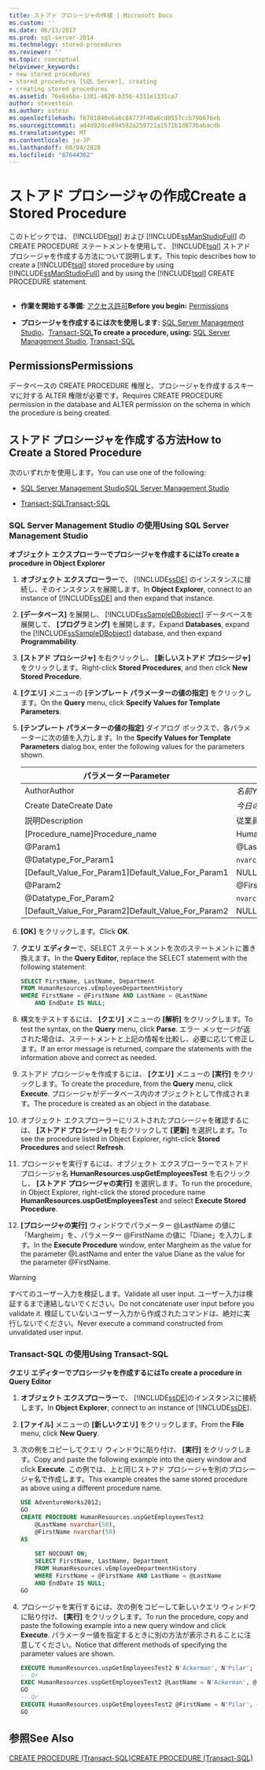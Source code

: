```yaml
---
title: ストアド プロシージャの作成 | Microsoft Docs
ms.custom: ''
ms.date: 06/13/2017
ms.prod: sql-server-2014
ms.technology: stored-procedures
ms.reviewer: ''
ms.topic: conceptual
helpviewer_keywords:
- new stored procedures
- stored procedures [SQL Server], creating
- creating stored procedures
ms.assetid: 76e8a6ba-1381-4620-b356-4311e1331ca7
author: stevestein
ms.author: sstein
ms.openlocfilehash: f6781840e6a6c84773f40a6cd0557ccb79b676eb
ms.sourcegitcommit: ad4d92dce894592a259721a1571b1d8736abacdb
ms.translationtype: MT
ms.contentlocale: ja-JP
ms.lasthandoff: 08/04/2020
ms.locfileid: "87644362"
---
```

# <a name="create-a-stored-procedure"></a><span data-ttu-id="96fcc-102">ストアド プロシージャの作成</span><span class="sxs-lookup"><span data-stu-id="96fcc-102">Create a Stored Procedure</span></span>
  <span data-ttu-id="96fcc-103">このトピックでは、 [!INCLUDE[tsql](../../includes/tsql-md.md)] および [!INCLUDE[ssManStudioFull](../../includes/ssmanstudiofull-md.md)] の CREATE PROCEDURE ステートメントを使用して、 [!INCLUDE[tsql](../../includes/tsql-md.md)] ストアド プロシージャを作成する方法について説明します。</span><span class="sxs-lookup"><span data-stu-id="96fcc-103">This topic describes how to create a [!INCLUDE[tsql](../../includes/tsql-md.md)] stored procedure by using [!INCLUDE[ssManStudioFull](../../includes/ssmanstudiofull-md.md)] and by using the [!INCLUDE[tsql](../../includes/tsql-md.md)] CREATE PROCEDURE statement.</span></span>  
  
##  <a name="Top"></a>   
-   <span data-ttu-id="96fcc-104">**作業を開始する準備:** [アクセス許可](#Permissions)</span><span class="sxs-lookup"><span data-stu-id="96fcc-104">**Before you begin:**  [Permissions](#Permissions)</span></span>  
  
-   <span data-ttu-id="96fcc-105">**プロシージャを作成するには次を使用します:** [SQL Server Management Studio](#SSMSProcedure)、[Transact-SQL](#TsqlProcedure)</span><span class="sxs-lookup"><span data-stu-id="96fcc-105">**To create a procedure, using:**  [SQL Server Management Studio](#SSMSProcedure), [Transact-SQL](#TsqlProcedure)</span></span>  
  
##  <a name="permissions"></a><a name="Permissions"></a> <span data-ttu-id="96fcc-106">Permissions</span><span class="sxs-lookup"><span data-stu-id="96fcc-106">Permissions</span></span>  
 <span data-ttu-id="96fcc-107">データベースの CREATE PROCEDURE 権限と、プロシージャを作成するスキーマに対する ALTER 権限が必要です。</span><span class="sxs-lookup"><span data-stu-id="96fcc-107">Requires CREATE PROCEDURE permission in the database and ALTER permission on the schema in which the procedure is being created.</span></span>  
  
##  <a name="how-to-create-a-stored-procedure"></a><a name="Procedures"></a> <span data-ttu-id="96fcc-108">ストアド プロシージャを作成する方法</span><span class="sxs-lookup"><span data-stu-id="96fcc-108">How to Create a Stored Procedure</span></span>  
 <span data-ttu-id="96fcc-109">次のいずれかを使用します。</span><span class="sxs-lookup"><span data-stu-id="96fcc-109">You can use one of the following:</span></span>  
  
-   [<span data-ttu-id="96fcc-110">SQL Server Management Studio</span><span class="sxs-lookup"><span data-stu-id="96fcc-110">SQL Server Management Studio</span></span>](#SSMSProcedure)  
  
-   [<span data-ttu-id="96fcc-111">Transact-SQL</span><span class="sxs-lookup"><span data-stu-id="96fcc-111">Transact-SQL</span></span>](#TsqlProcedure)  
  
###  <a name="using-sql-server-management-studio"></a><a name="SSMSProcedure"></a> <span data-ttu-id="96fcc-112">SQL Server Management Studio の使用</span><span class="sxs-lookup"><span data-stu-id="96fcc-112">Using SQL Server Management Studio</span></span>  
 <span data-ttu-id="96fcc-113">**オブジェクト エクスプローラーでプロシージャを作成するには**</span><span class="sxs-lookup"><span data-stu-id="96fcc-113">**To create a procedure in Object Explorer**</span></span>  
  
1.  <span data-ttu-id="96fcc-114">**オブジェクト エクスプローラー**で、 [!INCLUDE[ssDE](../../includes/ssde-md.md)] のインスタンスに接続し、そのインスタンスを展開します。</span><span class="sxs-lookup"><span data-stu-id="96fcc-114">In **Object Explorer**, connect to an instance of [!INCLUDE[ssDE](../../includes/ssde-md.md)] and then expand that instance.</span></span>  
  
2.  <span data-ttu-id="96fcc-115">**[データベース]** を展開し、 [!INCLUDE[ssSampleDBobject](../../includes/sssampledbobject-md.md)] データベースを展開して、 **[プログラミング]** を展開します。</span><span class="sxs-lookup"><span data-stu-id="96fcc-115">Expand **Databases**, expand the [!INCLUDE[ssSampleDBobject](../../includes/sssampledbobject-md.md)] database, and then expand **Programmability**.</span></span>  
  
3.  <span data-ttu-id="96fcc-116">**[ストアド プロシージャ]** を右クリックし、 **[新しいストアド プロシージャ]** をクリックします。</span><span class="sxs-lookup"><span data-stu-id="96fcc-116">Right-click **Stored Procedures**, and then click **New Stored Procedure**.</span></span>  
  
4.  <span data-ttu-id="96fcc-117">**[クエリ]** メニューの **[テンプレート パラメーターの値の指定]** をクリックします。</span><span class="sxs-lookup"><span data-stu-id="96fcc-117">On the **Query** menu, click **Specify Values for Template Parameters**.</span></span>  
  
5.  <span data-ttu-id="96fcc-118">**[テンプレート パラメーターの値の指定]** ダイアログ ボックスで、各パラメーターに次の値を入力します。</span><span class="sxs-lookup"><span data-stu-id="96fcc-118">In the **Specify Values for Template Parameters** dialog box, enter the following values for the parameters shown.</span></span>  
  
    |<span data-ttu-id="96fcc-119">パラメーター</span><span class="sxs-lookup"><span data-stu-id="96fcc-119">Parameter</span></span>|<span data-ttu-id="96fcc-120">値</span><span class="sxs-lookup"><span data-stu-id="96fcc-120">Value</span></span>|  
    |---------------|-----------|  
    |<span data-ttu-id="96fcc-121">Author</span><span class="sxs-lookup"><span data-stu-id="96fcc-121">Author</span></span>|<span data-ttu-id="96fcc-122">*名前*</span><span class="sxs-lookup"><span data-stu-id="96fcc-122">*Your name*</span></span>|  
    |<span data-ttu-id="96fcc-123">Create Date</span><span class="sxs-lookup"><span data-stu-id="96fcc-123">Create Date</span></span>|<span data-ttu-id="96fcc-124">*今日の日付*</span><span class="sxs-lookup"><span data-stu-id="96fcc-124">*Today's date*</span></span>|  
    |<span data-ttu-id="96fcc-125">説明</span><span class="sxs-lookup"><span data-stu-id="96fcc-125">Description</span></span>|<span data-ttu-id="96fcc-126">従業員のデータが返されます。</span><span class="sxs-lookup"><span data-stu-id="96fcc-126">Returns employee data.</span></span>|  
    |<span data-ttu-id="96fcc-127">[Procedure_name]</span><span class="sxs-lookup"><span data-stu-id="96fcc-127">Procedure_name</span></span>|<span data-ttu-id="96fcc-128">HumanResources.uspGetEmployeesTest</span><span class="sxs-lookup"><span data-stu-id="96fcc-128">HumanResources.uspGetEmployeesTest</span></span>|  
    |@Param1|@LastName|  
    |@Datatype_For_Param1|<span data-ttu-id="96fcc-129">`nvarchar`(50)</span><span class="sxs-lookup"><span data-stu-id="96fcc-129">`nvarchar`(50)</span></span>|  
    |<span data-ttu-id="96fcc-130">[Default_Value_For_Param1]</span><span class="sxs-lookup"><span data-stu-id="96fcc-130">Default_Value_For_Param1</span></span>|<span data-ttu-id="96fcc-131">NULL</span><span class="sxs-lookup"><span data-stu-id="96fcc-131">NULL</span></span>|  
    |@Param2|@FirstName|  
    |@Datatype_For_Param2|<span data-ttu-id="96fcc-132">`nvarchar`(50)</span><span class="sxs-lookup"><span data-stu-id="96fcc-132">`nvarchar`(50)</span></span>|  
    |<span data-ttu-id="96fcc-133">[Default_Value_For_Param2]</span><span class="sxs-lookup"><span data-stu-id="96fcc-133">Default_Value_For_Param2</span></span>|<span data-ttu-id="96fcc-134">NULL</span><span class="sxs-lookup"><span data-stu-id="96fcc-134">NULL</span></span>|  
  
6.  <span data-ttu-id="96fcc-135">**[OK]** をクリックします。</span><span class="sxs-lookup"><span data-stu-id="96fcc-135">Click **OK**.</span></span>  
  
7.  <span data-ttu-id="96fcc-136">**クエリ エディター**で、SELECT ステートメントを次のステートメントに置き換えます。</span><span class="sxs-lookup"><span data-stu-id="96fcc-136">In the **Query Editor**, replace the SELECT statement with the following statement:</span></span>  
  
    ```sql  
    SELECT FirstName, LastName, Department  
    FROM HumanResources.vEmployeeDepartmentHistory  
    WHERE FirstName = @FirstName AND LastName = @LastName  
        AND EndDate IS NULL;  
    ```  
  
8.  <span data-ttu-id="96fcc-137">構文をテストするには、 **[クエリ]** メニューの **[解析]** をクリックします。</span><span class="sxs-lookup"><span data-stu-id="96fcc-137">To test the syntax, on the **Query** menu, click **Parse**.</span></span> <span data-ttu-id="96fcc-138">エラー メッセージが返された場合は、ステートメントと上記の情報を比較し、必要に応じて修正します。</span><span class="sxs-lookup"><span data-stu-id="96fcc-138">If an error message is returned, compare the statements with the information above and correct as needed.</span></span>  
  
9. <span data-ttu-id="96fcc-139">ストアド プロシージャを作成するには、 **[クエリ]** メニューの **[実行]** をクリックします。</span><span class="sxs-lookup"><span data-stu-id="96fcc-139">To create the procedure, from  the **Query** menu, click **Execute**.</span></span> <span data-ttu-id="96fcc-140">プロシージャがデータベース内のオブジェクトとして作成されます。</span><span class="sxs-lookup"><span data-stu-id="96fcc-140">The procedure is created as an object in the database.</span></span>  
  
10. <span data-ttu-id="96fcc-141">オブジェクト エクスプローラーにリストされたプロシージャを確認するには、 **[ストアド プロシージャ]** を右クリックして **[更新]** を選択します。</span><span class="sxs-lookup"><span data-stu-id="96fcc-141">To see the procedure listed in Object Explorer, right-click **Stored Procedures** and select **Refresh**.</span></span>  
  
11. <span data-ttu-id="96fcc-142">プロシージャを実行するには、オブジェクト エクスプローラーでストアド プロシージャ名 **HumanResources.uspGetEmployeesTest** を右クリックし、 **[ストアド プロシージャの実行]** を選択します。</span><span class="sxs-lookup"><span data-stu-id="96fcc-142">To run the procedure, in Object Explorer, right-click the stored procedure name **HumanResources.uspGetEmployeesTest** and select **Execute Stored Procedure**.</span></span>  
  
12. <span data-ttu-id="96fcc-143">**[プロシージャの実行]** ウィンドウでパラメーター @LastName の値に「Margheim」を、パラメーター @FirstName の値に「Diane」を入力します。</span><span class="sxs-lookup"><span data-stu-id="96fcc-143">In the **Execute Procedure** window, enter Margheim as the value for the parameter @LastName and enter the value Diane as the value for the parameter @FirstName.</span></span>  
  
> [!WARNING]  
>  <span data-ttu-id="96fcc-144">すべてのユーザー入力を検証します。</span><span class="sxs-lookup"><span data-stu-id="96fcc-144">Validate all user input.</span></span> <span data-ttu-id="96fcc-145">ユーザー入力は検証するまで連結しないでください。</span><span class="sxs-lookup"><span data-stu-id="96fcc-145">Do not concatenate user input before you validate it.</span></span> <span data-ttu-id="96fcc-146">検証していないユーザー入力から作成されたコマンドは、絶対に実行しないでください。</span><span class="sxs-lookup"><span data-stu-id="96fcc-146">Never execute a command constructed from unvalidated user input.</span></span>  
  
###  <a name="using-transact-sql"></a><a name="TsqlProcedure"></a> <span data-ttu-id="96fcc-147">Transact-SQL の使用</span><span class="sxs-lookup"><span data-stu-id="96fcc-147">Using Transact-SQL</span></span>  
 <span data-ttu-id="96fcc-148">**クエリ エディターでプロシージャを作成するには**</span><span class="sxs-lookup"><span data-stu-id="96fcc-148">**To create a procedure in Query Editor**</span></span>  
  
1.  <span data-ttu-id="96fcc-149">**オブジェクト エクスプローラー**で、 [!INCLUDE[ssDE](../../includes/ssde-md.md)]のインスタンスに接続します。</span><span class="sxs-lookup"><span data-stu-id="96fcc-149">In **Object Explorer**, connect to an instance of [!INCLUDE[ssDE](../../includes/ssde-md.md)].</span></span>  
  
2.  <span data-ttu-id="96fcc-150">**[ファイル]** メニューの **[新しいクエリ]** をクリックします。</span><span class="sxs-lookup"><span data-stu-id="96fcc-150">From the **File** menu, click **New Query**.</span></span>  
  
3.  <span data-ttu-id="96fcc-151">次の例をコピーしてクエリ ウィンドウに貼り付け、 **[実行]** をクリックします。</span><span class="sxs-lookup"><span data-stu-id="96fcc-151">Copy and paste the following example into the query window and click **Execute**.</span></span> <span data-ttu-id="96fcc-152">この例では、上と同じストアド プロシージャを別のプロシージャ名で作成します。</span><span class="sxs-lookup"><span data-stu-id="96fcc-152">This example creates the same stored procedure as above using a different procedure name.</span></span>  
  
    ```sql
    USE AdventureWorks2012;  
    GO  
    CREATE PROCEDURE HumanResources.uspGetEmployeesTest2   
        @LastName nvarchar(50),   
        @FirstName nvarchar(50)   
    AS
  
        SET NOCOUNT ON;  
        SELECT FirstName, LastName, Department  
        FROM HumanResources.vEmployeeDepartmentHistory  
        WHERE FirstName = @FirstName AND LastName = @LastName  
        AND EndDate IS NULL;  
    GO
    ```  
  
4.  <span data-ttu-id="96fcc-153">プロシージャを実行するには、次の例をコピーして新しいクエリ ウィンドウに貼り付け、 **[実行]** をクリックします。</span><span class="sxs-lookup"><span data-stu-id="96fcc-153">To run the procedure, copy and paste the following example into a new query window and click **Execute**.</span></span> <span data-ttu-id="96fcc-154">パラメーター値を指定するときに別の方法が表示されることに注意してください。</span><span class="sxs-lookup"><span data-stu-id="96fcc-154">Notice that different methods of specifying the parameter values are shown.</span></span>  
  
    ```sql
    EXECUTE HumanResources.uspGetEmployeesTest2 N'Ackerman', N'Pilar';  
    -- Or  
    EXEC HumanResources.uspGetEmployeesTest2 @LastName = N'Ackerman', @FirstName = N'Pilar';  
    GO  
    -- Or  
    EXECUTE HumanResources.uspGetEmployeesTest2 @FirstName = N'Pilar', @LastName = N'Ackerman';  
    GO
    ```  
  
## <a name="see-also"></a><span data-ttu-id="96fcc-155">参照</span><span class="sxs-lookup"><span data-stu-id="96fcc-155">See Also</span></span>  
 [<span data-ttu-id="96fcc-156">CREATE PROCEDURE &#40;Transact-SQL&#41;</span><span class="sxs-lookup"><span data-stu-id="96fcc-156">CREATE PROCEDURE &#40;Transact-SQL&#41;</span></span>](/sql/t-sql/statements/create-procedure-transact-sql)  
  